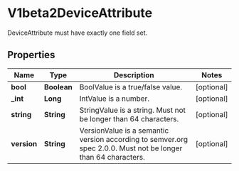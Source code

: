 

# V1beta2DeviceAttribute

DeviceAttribute must have exactly one field set.
## Properties

Name | Type | Description | Notes
------------ | ------------- | ------------- | -------------
**bool** | **Boolean** | BoolValue is a true/false value. |  [optional]
**_int** | **Long** | IntValue is a number. |  [optional]
**string** | **String** | StringValue is a string. Must not be longer than 64 characters. |  [optional]
**version** | **String** | VersionValue is a semantic version according to semver.org spec 2.0.0. Must not be longer than 64 characters. |  [optional]



